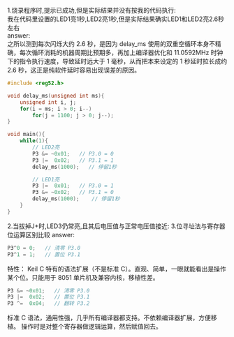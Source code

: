 1.烧录程序时,提示已成功,但是实际结果并没有按我的代码执行:  
我在代码里设置的LED1亮1秒,LED2亮1秒,但是实际结果确实LED1和LED2亮2.6秒左右  
answer:  
之所以测到每次闪烁大约 2.6 秒，是因为 delay_ms 使用的双重空循环本身不精确，每次循环消耗的机器周期比预期多，再加上编译器优化和 11.0592MHz 时钟下的指令执行速度，导致延时远大于 1 毫秒，从而把本来设定的 1 秒延时拉长成约 2.6 秒，这正是纯软件延时容易出现误差的原因。
```c
#include <reg52.h>

void delay_ms(unsigned int ms){
    unsigned int i, j;
    for(i = ms; i > 0; i--)
        for(j = 1100; j > 0; j--);
}

void main(){
    while(1){
        // LED2亮
        P3 &= ~0x01;   // P3.0 = 0 
        P3 |=  0x02;   // P3.1 = 1 
        delay_ms(1000);   // 停留1秒

        // LED1亮
        P3 |=  0x01;   // P3.0 = 1 
        P3 &= ~0x02;   // P3.1 = 0 
        delay_ms(1000);    // 停留1秒
    }
}
```
2.当拔掉J+时,LED3仍常亮,且其后电压值与正常电压值接近:
3.位寻址法与寄存器位运算区别比较
answer:
```c  //位寻址
P3^0 = 0;   // 清零 P3.0
P3^1 = 1;   // 置位 P3.1
```
特性：
Keil C 特有的语法扩展（不是标准 C）。直观、简单，一眼就能看出是操作某个位。只能用于 8051 单片机及兼容内核，移植性差。
```c  //寄存器
P3 &= ~0x01;   // 清零 P3.0
P3 |=  0x02;   // 置位 P3.1
P3 ^=  0x04;   // 翻转 P3.2
```
标准 C 语法，通用性强，几乎所有编译器都支持。不依赖编译器扩展，方便移植。
操作时是对整个寄存器做逻辑运算，然后赋值回去。
